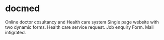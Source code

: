 # docmed
Online doctor cosultancy and Health care system
Single page website with two dynamic forms. 
  Health care service request.
  Job enquiry Form. 
Mail intigrated.
